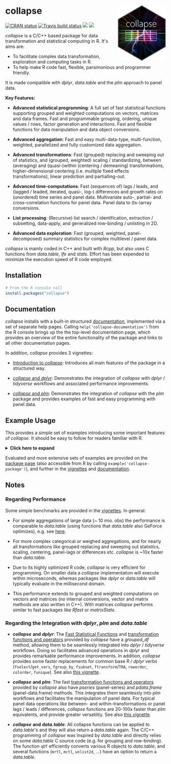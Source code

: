 # collapse <img src='misc/figures/collapse_logo_small.png' width="150px" align="right" />

<!-- badges: start -->
[![CRAN status](https://www.r-pkg.org/badges/version/collapse)](https://cran.r-project.org/package=collapse)
[![Travis build status](https://travis-ci.com/SebKrantz/collapse.svg?branch=master)](https://travis-ci.com/SebKrantz/collapse)
![](http://cranlogs.r-pkg.org/badges/collapse?color=blue)
![](http://cranlogs.r-pkg.org/badges/grand-total/collapse?color=blue)
<!-- badges: end -->

*collapse* is a C/C++ based package for data transformation and statistical computing in R. It's aims are:

* To facilitate complex data transformation, exploration and computing tasks in R.
* To help make R code fast, flexible, parsimonious and programmer friendly.

It is made compatible with *dplyr*, *data.table* and the *plm* approach to panel data.

**Key Features:**

*  **Advanced statistical programming**: A full set of fast statistical functions 
        supporting grouped and weighted computations on vectors, matrices and 
        data frames. Fast and programmable grouping, ordering, unique values / rows, 
        factor generation and interactions. Fast and flexible functions for data 
        manipulation and data object conversions.

*  **Advanced aggregation**: Fast and easy multi-data-type, multi-function, 
        weighted, parallelized and fully customized data aggregation.

*  **Advanced transformations**: Fast (grouped) replacing and sweeping out of 
        statistics, and (grouped, weighted) scaling / standardizing, between 
        (averaging) and (quasi-)within (centering / demeaning) transformations, 
        higher-dimensional centering (i.e. multiple fixed effects transformations), 
        linear prediction and partialling-out. 

*  **Advanced time-computations**: Fast (sequences of) lags / leads, and 
        (lagged / leaded, iterated, quasi-, log-) differences and growth 
        rates on (unordered) time series and panel data. Multivariate auto-, 
        partial- and cross-correlation functions for panel data. 
        Panel data to (ts-)array conversions. 

*  **List processing**: (Recursive) list search / identification, extraction / 
        subsetting, data-apply, and generalized row-binding / unlisting in 2D.

* **Advanced data exploration**: Fast (grouped, weighted, panel-decomposed) 
        summary statistics for complex multilevel / panel data.

*collapse* is mainly coded in C++ and built with *Rcpp*, but also uses C functions from *data.table*, *lfe* and *stats*. Effort has been expended to minimize the execution speed of R code employed. 

## Installation

``` r
# From the R console call
install.packages("collapse")
```
<!--
# install the development version
devtools::install_github("SebKrantz/collapse")
-->

## Documentation
*collapse* installs with a built-in structured [documentation](<https://sebkrantz.github.io/collapse/reference/index.html>), implemented via a set of separate help pages. Calling `help('collapse-documentation')` from the R console brings up the the top-level documentation page, which provides an overview of the entire functionality of the package and links to all other documentation pages. 

In addition, *collapse* provides 3 vignettes:

* [Introduction to *collapse*](<https://sebkrantz.github.io/collapse/articles/collapse_intro.html>): Introduces all main features of the package in a structured way.

* [*collapse* and *dplyr*](<https://sebkrantz.github.io/collapse/articles/collapse_and_dplyr.html>): Demonstrates the integration of *collapse* with *dplyr* / *tidyverse* workflows and associated performance improvements.

* [*collapse* and *plm*](<https://sebkrantz.github.io/collapse/articles/collapse_and_plm.html>): Demonstrates the integration of *collapse* with the *plm* package and provides examples of fast and easy programming with panel data. 

## Example Usage
This provides a simple set of examples introducing some important features of *collapse*. It should be easy to follow for readers familiar with R. 


<details>
  <summary><b><a>Click here to expand </a></b> </summary>
  
``` r
library(collapse)
data("iris")            # iris dataset in base R
v <- iris$Sepal.Length  # Vector
d <- num_vars(iris)     # Saving numeric variables (could also be a matrix, statistical functions are S3 generic)
g <- iris$Species       # Grouping variable (could also be a list of variables)

## Advanced statistical programming -----------------------------------------------------------------------------

# Simple (column-wise) statistics...
fmedian(v)                       # vector
fsd(qM(d))                       # matrix (qM is a faster as.matrix)
fmode(d)                         # data.frame
fmean(qM(d), drop = FALSE)       # still a matrix
fmax(d, drop = FALSE)            # still a data.frame

# Fast grouped and/or weighted statistics
wt <- abs(rnorm(fnrow(iris)))
fmedian(d, w = wt)                # simple weighted statistics
fnth(d, 0.75, g)                  # Grouped statistics (grouped third quartile)
fmedian(d, g, wt)                 # Groupwise-weighted statistics
fsd(v, g, wt)                     # Similarly for vectors
fmode(qM(d), g, wt, ties = "max") # or matrices (grouped and weighted maximum mode) ...

# A fast set of data manipulation functions allows complex piped programming at high speeds
library(magrittr)                            # Pipe operators
iris %>% fgroup_by(Species) %>% fNdistinct   # Grouped distinct value counts
iris %>% fgroup_by(Species) %>% fmedian(wt)  # Weighted group medians 
iris %>% add_vars(wt) %>%                    # adding weight vector to dataset
  fsubset(Sepal.Length < fmean(Sepal.Length), Species, Sepal.Width:wt) %>% # fast selecting and subsetting
  fgroup_by(Species) %>%                     # grouping (efficiently creates a grouped tibble)
  fvar(wt) %>%                               # frequency-weighted group-variance, default (keep.w = TRUE)  
  roworder(sum.wt)                           # also saves group weights in a column called 'sum.wt'

# Can also use dplyr itself (but dplyr manipulation verbs are a lot slower)
library(dplyr)
iris %>% add_vars(wt) %>% 
  filter(Sepal.Length < fmean(Sepal.Length)) %>% 
  select(Species, Sepal.Width:wt) %>% 
  group_by(Species) %>% 
  fvar(wt) %>% arrange(sum.wt)

## Advanced aggregation -----------------------------------------------------------------------------------------

collap(iris, Sepal.Length + Sepal.Width ~ Species, fmean)  # Simple aggregation using the mean..
collap(iris, ~ Species, list(fmean, fmedian, fmode))       # Multiple functions applied to each column
add_vars(iris) <- wt                                       # Adding weights, return in long format..
collap(iris, ~ Species, list(fmean, fmedian, fmode), w = ~ wt, return = "long")

# Generate some additional logical data
settransform(iris, AWMSL = Sepal.Length > fmedian(Sepal.Length, w = wt), 
             AWMSW = Sepal.Width > fmedian(Sepal.Width, w = wt))

# Same as before, catFUN applies to all categorical columns (here AMWSW)
collap(iris, ~ Species + AWMSL, list(fmean, fmedian, fmode), 
       catFUN = fmode, w = ~ wt, return = "long")

# Custom aggregation gives the greatest possible flexibility: mapping functions to columns
collap(iris, ~ Species + AWMSL, 
       custom = list(fmean = 2:3, fsd = 3:4, fmode = "AWMSL"), w = ~ wt, 
       wFUN = list(fsum, fmin, fmax), # Here also aggregating the weight vector with 3 different functions
       keep.col.order = FALSE)        # And column order not maintained -> grouping and weighting variables first

# Can also use grouped tibble: Here weighted median for numeric, weighted mode for categorical columns
iris %>% fgroup_by(Species, AWMSL) %>% collapg(fmedian, fmode, w = wt)

## Advanced Transformations -------------------------------------------------------------------------------------

# All Fast Statistical Functions have a TRA argument, supporting 10 different replacing and sweeping operations
fmode(d, TRA = "replace")     # Replacing values with the mode
fsd(v, TRA = "/")             # dividing by the overall standard-deviation (scaling)
fsum(d, TRA = "%")            # Computing percentages
fsd(d, g, TRA = "/")          # Grouped scaling
fmin(d, g, TRA = "-")         # Setting the minimum value in each species to 0
ffirst(d, g, TRA = "%%")      # Taking modulus of first value in each species
fmedian(d, g, wt, "-")        # Groupwise centering by the weighted median
fnth(d, 0.95, g, wt, "%")     # Expressing data in percentages of the weighted species-wise 95th percentile
fmode(d, g, wt, "replace",    # Replacing data by the Species-wise weighted minimum-mode
      ties = "min")

# If we already have a set of statistics for replacing or sweeping, cal also call TRA() directly
TRA(v, sd(v), "/")                       # Same as fsd(v, TRA = "/")
TRA(d, fmedian(d, g, wt), "-", g)        # Same as fmedian(d, g, wt, "-")
TRA(d, BY(d, g, quantile, 0.95), "%", g) # Same as fnth(d, 0.95, g, TRA = "%") (apart from quantile algorithm)

# For common uses, there are some faster and more advanced functions..
fbetween(d, g)                           # Grouped averaging (same as fmean(d, g, TRA = "replace") but faster)
fwithin(d, g)                            # Grouped centering (same as fmean(d, g, TRA = "-") but faster)
fwithin(d, g, wt)                        # Grouped and weighted centering (same as fmean(d, g, wt, "-"))
fwithin(d, g, wt, theta = 0.76)          # Quasi-centering i.e. d - theta*fbetween(d, g, wt)
fwithin(d, g, wt, mean = "overall.mean") # Preserving the overall weighted mean of the data

fscale(d)                                # Scaling and centering (default mean = 0, sd = 1)
fscale(d, mean = 5, sd = 3)              # Custom scaling and centering
fscale(d, mean = FALSE, sd = 3)          # Mean preserving scaling
fscale(d, g, wt)                         # Grouped and weighted scaling and centering
fscale(d, g, wt, mean = "overall.mean",  # Setting group means to overall weighted mean,
       sd = "within.sd")                 # and group sd's to fsd(fwithin(d, g, wt), w = wt)

get_vars(iris, 1:2)                      # Use get_vars for fast selecting data.frame columns, gv is shortcut
fHDbetween(gv(iris, 1:2), gv(iris, 3:5)) # Linear prediction with factors and continuous covariates
fHDwithin(gv(iris, 1:2), gv(iris, 3:5))  # Linear partialling out factors and continuous covariates

# This again opens up new possibilities for data manipulation...
iris %>%  
  ftransform(ASWMSL = Sepal.Length > fmedian(Sepal.Length, Species, wt, "replace")) %>%
  fgroup_by(ASWMSL) %>% collapg(w = wt, keep.col.order = FALSE)

iris %>% fgroup_by(Species) %>% num_vars %>% fwithin(wt)

## Time Series and Panel Series ---------------------------------------------------------------------------------

flag(AirPassengers, -1:3)                      # A sequence of lags and leads
EuStockMarkets %>%                             # A sequence of first and second seasonal differences
  fdiff(0:1 * frequency(.), 1:2)  
fdiff(EuStockMarkets, rho = 0.95)              # Quasi-difference (x - rho*flag(x))
fdiff(EuStockMarkets, log = TRUE)              # Log-difference (log(x/flag(x)))
EuStockMarkets %>% fgrowth(c(1, frequency(.))) # Ordinary and seasonal growth rate
EuStockMarkets %>% fgrowth(logdiff = TRUE)     # Log-difference growth rate (log(x/flag(x))*100)

# Creating panel data
pdata <- EuStockMarkets %>% list(`A` = ., `B` = .) %>% 
         unlist2d(idcols = "Id", row.names = "Time")  

L(pdata, -1:3, ~Id, ~Time)                   # Sequence of fully identified panel-lags (L is operator for flag) 
pdata %>% fgroup_by(Id) %>% flag(-1:3, Time) # Same thing...

# collapse supports pseries and pdata.frame's
pdata <- plm::pdata.frame(pdata, index = c("Id", "Time"))         
L(pdata, -1:3)        # Same as above, ...
psacf(pdata)          # multivariate panel-ACF
psmat(pdata) %>% plot # 3D-array of time-series from panel data + plotting

HDW(pdata)              # This projects out id and time fixed-effects... (HDW is operator for fHDwithin)
W(pdata, effect = "Id") # Only Id effects.. (W is operator for fwithin)

## List Processing ----------------------------------------------------------------------------------------------

# Some nested list of heterogenous data objects..
l <- list(a = qM(mtcars[1:8]),                                   # matrix
          b = list(c = mtcars[4:11],                             # data.frame
                   d = list(e = mtcars[2:10], f = fsd(mtcars)))) # vector

ldepth(l)                       # List has 4 levels of nesting (considering that mtcars is a data.frame)
is.unlistable(l)                # Can be unlisted
has_elem(l, "f")                # Contains an element by the name of "f"
has_elem(l, is.matrix)          # Contains a matrix

get_elem(l, "f")                # Recursive extraction of elements..
get_elem(l, c("c","f"))         
get_elem(l, c("c","f"), keep.tree = TRUE)
unlist2d(l, row.names = TRUE)   # Intelligent recursive row-binding to data.frame   
rapply2d(l, fmean) %>% unlist2d # Taking the mean of all elements and repeating

# Application: Extracting and tidying results from (potentially nested) lists of model objects
list(mod1 = lm(mpg ~ carb, mtcars), 
     mod2 = lm(mpg ~ carb + wt, mtcars)) %>%
  lapply(summary) %>% 
  get_elem("coef", regex = TRUE) %>%   # Regular expression search and extraction
  unlist2d(idcols = "Model", row.names = "Predictor")

## Summary Statistics -------------------------------------------------------------------------------------------

irisNA <- na_insert(iris, prop = 0.15)  # Randmonly set 15% missing
fNobs(irisNA)                           # Observation count
pwNobs(irisNA)                          # Pairwise observation count
fNobs(irisNA, g)                        # Grouped observation count
fNdistinct(irisNA)                      # Same with distinct values... (default na.rm = TRUE skips missing values)
fNdistinct(irisNA, g)  

descr(iris)                                 # Detailed statistical description of data

varying(iris, ~ Species)                    # Show which variables vary within Species
varying(pdata)                              # Which are time-varying ? 
qsu(iris)                                   # Fast (one-pass) summary
qsu(iris, ~ Species, higher = TRUE)         # Grouped summary + higher moments
qsu(pdata, higher = TRUE)                   # Panel-data summary (between and within entities)
pwcor(airquality, N = TRUE, P = TRUE)       # Pairwise correlations with p-value
pwcor(W(pdata, keep.ids = FALSE), P = TRUE) # Within- correlations

```

</details>
<p> </p>

Evaluated and more extensive sets of examples are provided on the [package page](<https://sebkrantz.github.io/collapse/reference/collapse-package.html>) (also accessible from R by calling `example('collapse-package')`), and further in the [vignettes](<https://sebkrantz.github.io/collapse/articles/index.html>) and  [documentation](<https://sebkrantz.github.io/collapse/reference/index.html>).

## Notes
### Regarding Performance 
Some simple benchmarks are provided in the [vignettes](<https://sebkrantz.github.io/collapse/articles/index.html>). In general:

* For simple aggregations of large data (~ 10 mio. obs) the performance is comparable to *data.table* (using functions that *data.table* also GeForce optimizes), e.g. see [here](<https://sebkrantz.github.io/collapse/reference/fast-statistical-functions.html#benchmark>).

* For more complex categorical or weighed aggregations, and for nearly all transformations like grouped replacing and sweeping out statistics, scaling, centering, panel-lags or differences etc. *collapse* is ~10x faster than *data.table*. 

* Due to its highly optimized R code, *collapse* is very efficient for programming. On smaller data a *collapse* implementation will execute within microseconds, whereas packages like *dplyr* or *data.table* will typically evaluate in the millisecond domain.

* This performance extends to grouped and weighted computations on vectors and matrices (no internal conversions, vector and matrix methods are also written in C++). With matrices *collapse* performs similar to fast packages like *Rfast* or *matrixStats*.

### Regarding the Integration with *dplyr*, *plm* and *data.table* 

* ***collapse*** **and** ***dplyr***: The [Fast Statistical Functions](<https://sebkrantz.github.io/collapse/reference/fast-statistical-functions.html>) and [transformation functions and operators](<https://sebkrantz.github.io/collapse/reference/data-transformations.html>) provided by *collapse* have a *grouped_df* method, allowing them to be seamlessly integrated into *dplyr* / *tidyverse* workflows. Doing so facilitates advanced operations in *dplyr* and provides remarkable performance improvements. In addition, *collapse* provides some faster replacements for common base R / *dplyr* verbs (`fselect`/`get_vars`, `fgroup_by`, `fsubset`, `ftransform`/`TRA`, `roworder`, `colorder`, `funique`). See also [this vignette](<https://sebkrantz.github.io/collapse/articles/collapse_and_dplyr.html>). 

<!-- 
, providing further performance improvements for programming with piped expressions and non-standard evaluation
(bringing *dplyr* close to *data.table* on large data aggregations, and making it faster than *data.table* for advanced transformations) -->

* ***collapse*** **and** ***plm***: The fast [transformation functions and operators](<https://sebkrantz.github.io/collapse/reference/data-transformations.html>) provided by *collapse* also have *pseries* (panel-series) and *pdata.frame* (panel-data.frame) methods. This integrates them seamlessly into *plm* workflows and facilitates the manipulation of panel data. For typical panel data operations like between- and within-transformations or panel lags / leads / differences, *collapse* functions are 20-100x faster than *plm* equivalents, and provide greater versatility. See also [this vignette](<https://sebkrantz.github.io/collapse/articles/collapse_and_plm.html>).

<!-- (e.g. for applying transformations to multiple variables in a *pdata.frame*) -->

* ***collapse*** **and** ***data.table***: All collapse functions can be applied to *data.table*'s and they will also return a *data.table* again. The C/C++ programming of *collapse* was inspired by *data.table* and directly relies on some *data.table* C source code (e.g. for grouping and row-binding). The function `qDT` efficiently converts various R objects to *data.table*, and several functions (`mrtl`, `mctl`, `unlist2d`, ...) have an option to return a *data.table*. 

<!--

fNdistinct(wlddev)
fNdistinct(wlddev, wlddev$iso3c)

wlddev %>% fgroup_by(iso3c) %>% fNdistinct

collap(wlddev, ~ country + decade, fmean, fmode)

fscale(num_vars(wlddev), wlddec$iso3c)
fwithin(num_vars(wlddev), wlddec$iso3c)

wlddev %>% fgroup_by(country, decade) %>% fselect(PCGDP:ODA) %>% fwithin(ODA)

L(wlddev, -1:1, ~iso3c, ~year, cols = 9:12)

wlddev %>% fgroup_by(country) %>% fselect(PCGDP:ODA, year) %>% flag(-1:1, year)

wlddev %>% fgroup_by(country) %>% fselect(PCGDP:ODA, year) %>% fdiff(-1:1, 1:2, year)
wlddev %>% fgroup_by(country) %>% fselect(PCGDP:ODA, year) %>% fgrowth(1, 1, year)
-->
<!--
## Contributing 
If you want to contribute, please fork and create a pull request for merging with the **development** branch. Presently I am particularly interested in fast algorithms to compute weighted medians and (weighted) quantiles. 


settransform(Species.AWMSL = finteraction(Species, AWMSL))



<!-- *collapse* is not limited to programming with data.frames and it is class-secure and attribute-preserving (thus it can be applied to data.table's, tibbles, grouped tibbles etc. and also to special atomic objects like time-series and time-series matrices etc.). -->



